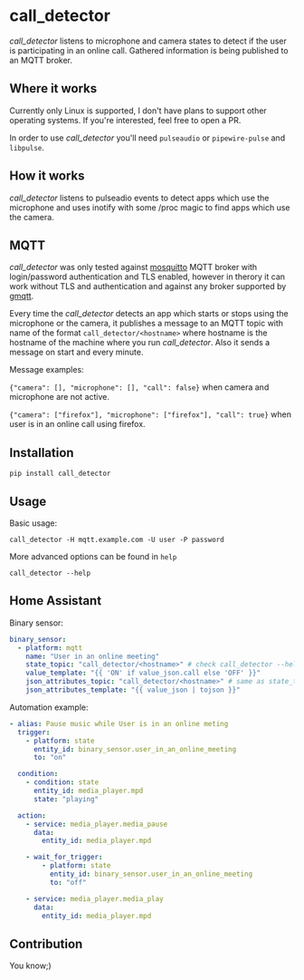 # call_detector

_call_detector_ listens to microphone and camera states to detect if the user is participating in an online call.
Gathered information is being published to an MQTT broker.

## Where it works

Currently only Linux is supported, I don't have plans to support other operating systems.
If you're interested, feel free to open a PR.

In order to use _call_detector_ you'll need `pulseaudio` or `pipewire-pulse` and `libpulse`.

## How it works

_call_detector_ listens to pulseadio events to detect apps which use the microphone and uses inotify with
some /proc magic to find apps which use the camera.

## MQTT

_call_detector_ was only tested against [mosquitto](https://mosquitto.org/) MQTT broker with login/password authentication and TLS
enabled, however in therory it can work without TLS and authentication and against any broker supported by
[gmqtt](https://github.com/wialon/gmqtt).

Every time the _call_detector_ detects an app which starts or stops using the microphone or the camera,
it publishes a message to an MQTT topic with name of the format `call_detector/<hostname>` where hostname is the hostname
of the machine where you run _call_detector_. Also it sends a message on start and every minute.

Message examples:

`{"camera": [], "microphone": [], "call": false}` when camera and microphone are not active.

`{"camera": ["firefox"], "microphone": ["firefox"], "call": true}` when user is in an online call using firefox.

## Installation

`pip install call_detector`

## Usage

Basic usage:

`call_detector -H mqtt.example.com -U user -P password`

More advanced options can be found in `help`

`call_detector --help`

## Home Assistant

Binary sensor:

```yaml
binary_sensor:
  - platform: mqtt
    name: "User in an online meeting"
    state_topic: "call_detector/<hostname>" # check call_detector --help to find the default topic for your computer
    value_template: "{{ 'ON' if value_json.call else 'OFF' }}"
    json_attributes_topic: "call_detector/<hostname>" # same as state_topic
    json_attributes_template: "{{ value_json | tojson }}"
```

Automation example:

```yaml
- alias: Pause music while User is in an online meting
  trigger:
    - platform: state
      entity_id: binary_sensor.user_in_an_online_meeting
      to: "on"

  condition:
    - condition: state
      entity_id: media_player.mpd
      state: "playing"

  action:
    - service: media_player.media_pause
      data:
        entity_id: media_player.mpd

    - wait_for_trigger:
        - platform: state
          entity_id: binary_sensor.user_in_an_online_meeting
          to: "off"

    - service: media_player.media_play
      data:
        entity_id: media_player.mpd
```

## Contribution

You know;)

